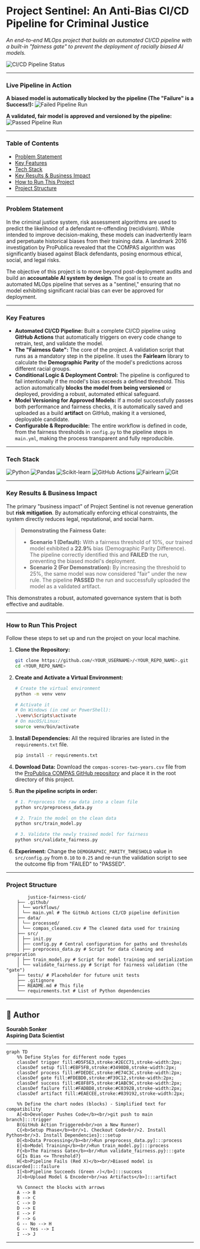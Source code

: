 # Project Sentinel: An Anti-Bias CI/CD Pipeline for Criminal Justice

*An end-to-end MLOps project that builds an automated CI/CD pipeline with a built-in "fairness gate" to prevent the deployment of racially biased AI models.*

![CI/CD Pipeline Status](https://github.com/Sourabh1710/justice-fairness-cicd/actions/workflows/main.yml/badge.svg)

---

### **Live Pipeline in Action**

**A biased model is automatically blocked by the pipeline (The "Failure" is a Success!):**
![Failed Pipeline Run](failed_run.png)

**A validated, fair model is approved and versioned by the pipeline:**
![Passed Pipeline Run](passed_run.png)

---

### Table of Contents
* [Problem Statement](#problem-statement)
* [Key Features](#key-features)
* [Tech Stack](#tech-stack)
* [Key Results & Business Impact](#key-results--business-impact)
* [How to Run This Project](#how-to-run-this-project)
* [Project Structure](#project-structure)

---

### Problem Statement

In the criminal justice system, risk assessment algorithms are used to predict the likelihood of a defendant re-offending (recidivism). While intended to improve decision-making, these models can inadvertently learn and perpetuate historical biases from their training data. A landmark 2016 investigation by ProPublica revealed that the COMPAS algorithm was significantly biased against Black defendants, posing enormous ethical, social, and legal risks.

The objective of this project is to move beyond post-deployment audits and build an **accountable AI system by design**. The goal is to create an automated MLOps pipeline that serves as a "sentinel," ensuring that no model exhibiting significant racial bias can ever be approved for deployment.

---

### Key Features
*   **Automated CI/CD Pipeline:** Built a complete CI/CD pipeline using **GitHub Actions** that automatically triggers on every code change to retrain, test, and validate the model.
*   **The "Fairness Gate":** The core of the project. A validation script that runs as a mandatory step in the pipeline. It uses the **Fairlearn** library to calculate the **Demographic Parity** of the model's predictions across different racial groups.
*   **Conditional Logic & Deployment Control:** The pipeline is configured to fail intentionally if the model's bias exceeds a defined threshold. This action automatically **blocks the model from being versioned** or deployed, providing a robust, automated ethical safeguard.
*   **Model Versioning for Approved Models:** If a model successfully passes both performance and fairness checks, it is automatically saved and uploaded as a build **artifact** on GitHub, making it a versioned, deployable candidate.
*   **Configurable & Reproducible:** The entire workflow is defined in code, from the fairness thresholds in `config.py` to the pipeline steps in `main.yml`, making the process transparent and fully reproducible.

---

### Tech Stack

![Python](https://img.shields.io/badge/Python-3776AB?style=for-the-badge&logo=python&logoColor=white)
![Pandas](https://img.shields.io/badge/Pandas-150458?style=for-the-badge&logo=pandas&logoColor=white)
![Scikit-learn](https://img.shields.io/badge/scikit--learn-F7931E?style=for-the-badge&logo=scikit-learn&logoColor=white)
![GitHub Actions](https://img.shields.io/badge/GitHub_Actions-2088FF?style=for-the-badge&logo=github-actions&logoColor=white)
![Fairlearn](https://img.shields.io/badge/Fairlearn-0078D4?style=for-the-badge&logo=microsoft&logoColor=white)
![Git](https://img.shields.io/badge/GIT-E44C30?style=for-the-badge&logo=git&logoColor=white)


---

### Key Results & Business Impact

The primary "business impact" of Project Sentinel is not revenue generation but **risk mitigation**. By automatically enforcing ethical constraints, the system directly reduces legal, reputational, and social harm.

> **Demonstrating the Fairness Gate:**
> *   **Scenario 1 (Default):** With a fairness threshold of 10%, our trained model exhibited a **22.9%** bias (Demographic Parity Difference). The pipeline correctly identified this and **FAILED** the run, preventing the biased model's deployment.
> *   **Scenario 2 (For Demonstration):** By increasing the threshold to 25%, the same model was now considered "fair" under the new rule. The pipeline **PASSED** the run and successfully uploaded the model as a validated artifact.

This demonstrates a robust, automated governance system that is both effective and auditable.

---

### How to Run This Project

Follow these steps to set up and run the project on your local machine.

1.  **Clone the Repository:**
    ```bash
    git clone https://github.com/<YOUR_USERNAME>/<YOUR_REPO_NAME>.git
    cd <YOUR_REPO_NAME>
    ```

2.  **Create and Activate a Virtual Environment:**
    ```bash
    # Create the virtual environment
    python -m venv venv

    # Activate it
    # On Windows (in cmd or PowerShell):
    .\venv\Scripts\activate
    # On macOS/Linux:
    source venv/bin/activate
    ```

3.  **Install Dependencies:**
    All the required libraries are listed in the `requirements.txt` file.
    ```bash
    pip install -r requirements.txt
    ```
4.  **Download Data:** Download the `compas-scores-two-years.csv` file from the [ProPublica COMPAS GitHub repository](https://github.com/propublica/compas-analysis/blob/master/compas-scores-two-years.csv) and place it in the root directory of this project.


5.  **Run the pipeline scripts in order:**
    ```bash
    # 1. Preprocess the raw data into a clean file
    python src/preprocess_data.py

    # 2. Train the model on the clean data
    python src/train_model.py

    # 3. Validate the newly trained model for fairness
    python src/validate_fairness.py
    ```

6.  **Experiment:** Change the `DEMOGRAPHIC_PARITY_THRESHOLD` value in `src/config.py` from `0.10` to `0.25` and re-run the validation script to see the outcome flip from "FAILED" to "PASSED".

---

### Project Structure
```
        justice-fairness-cicd/
    ├── .github/
    │ └── workflows/
    │ └── main.yml # The GitHub Actions CI/CD pipeline definition
    ├── data/
    │ └── processed/
    │ └── compas_cleaned.csv # The cleaned data used for training
    ├── src/
    │ ├── init.py
    │ ├── config.py # Central configuration for paths and thresholds
    │ ├── preprocess_data.py # Script for data cleaning and preparation
    │ ├── train_model.py # Script for model training and serialization
    │ └── validate_fairness.py # Script for fairness validation (the "gate")
    ├── tests/ # Placeholder for future unit tests
    ├── .gitignore
    ├── README.md # This file
    └── requirements.txt # List of Python dependencies

```


---

## 👤 Author
**Sourabh Sonker**                                                                                                                 
**Aspiring Data Scientist**

---
```mermaid
graph TD
    %% Define Styles for different node types
    classDef trigger fill:#D5F5E3,stroke:#2ECC71,stroke-width:2px;
    classDef setup fill:#EBF5FB,stroke:#3498DB,stroke-width:2px;
    classDef process fill:#FDEDEC,stroke:#E74C3C,stroke-width:2px;
    classDef gate fill:#FDEBD0,stroke:#F39C12,stroke-width:2px;
    classDef success fill:#E8F8F5,stroke:#1ABC9C,stroke-width:2px;
    classDef failure fill:#FADBD8,stroke:#C0392B,stroke-width:2px;
    classDef artifact fill:#EAECEE,stroke:#839192,stroke-width:2px;

    %% Define the chart nodes (blocks) - Simplified text for compatibility
    A[<b>Developer Pushes Code</b><br/>git push to main branch]:::trigger
    B(GitHub Action Triggered<br/>on a New Runner)
    C{<b>Setup Phase</b><br/>1. Checkout Code<br/>2. Install Python<br/>3. Install Dependencies}:::setup
    D[<b>Data Processing</b><br/>Run preprocess_data.py]:::process
    E[<b>Model Training</b><br/>Run train_model.py]:::process
    F{<b>The Fairness Gate</b><br/>Run validate_fairness.py}:::gate
    G{Is Bias <= Threshold?}
    H[<b>Pipeline Fails (Red X)</b><br/>Biased model is discarded]:::failure
    I[<b>Pipeline Succeeds (Green ✓)</b>]:::success
    J[<b>Upload Model & Encoder<br/>as Artifacts</b>]:::artifact

    %% Connect the blocks with arrows
    A --> B
    B --> C
    C --> D
    D --> E
    E --> F
    F --> G
    G -- No --> H
    G -- Yes --> I
    I --> J
```

---
